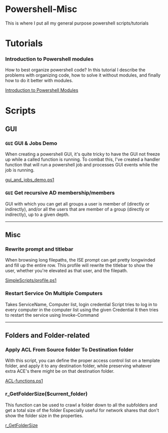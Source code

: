 # Powershell-Misc
This is where I put all my general purpose powershell scripts/tutorials

# Tutorials
### Introduction to Powershell modules
How to best organize powershell code? In this tutorial I describe the problems with organizing code, how to solve it without modules, and finally how to do it better with modules.

[Introduction to Powershell Modules](Tutorials/IntroductionToModules.md)

# Scripts

## GUI
### `GUI` GUI & Jobs Demo
When creating a powershell GUI, it's quite tricky to have the GUI not freeze up while a called function is running.
To combat this, I've created a handler function that will run a powershell job and processes GUI events while the job is running.

[gui_and_jobs_demo.ps1](gui/gui_and_jobs_demo.ps1)

### `GUI` Get recursive AD membership/members
GUI with which you can get all groups a user is member of (directly or indirectly), and/or all the users that are member of a group (directly or indirectly), up to a given depth.

---

## Misc
### Rewrite prompt and titlebar
When browsing long filepaths, the ISE prompt can get pretty longwinded and fill up the entire row.
This profile will rewrite the titlebar to show the user, whether you're elevated as that user, and the filepath.

[SimpleScripts/profile.ps1](SimpleScripts/profile.ps1)

### Restart Service On Multiple Computers
Takes ServiceName, Computer list, login credential
Script tries to log in to every computer in the computer list using the given Credential
It then tries to restart the service using Invoke-Command

---

## Folders and Folder-related
### Apply ACL From Source folder To Destination folder
With this script, you can define the proper access control list on a template folder, and apply it to any destination folder, while preserving whatever extra ACE's there might be on that destination folder. 

[ACL-functions.ps1](SimpleScripts/ACL-functions.ps1)

### r_GetFolderSize($current_folder)
This function can be used to crawl a folder down to all the subfolders and get a total size of the folder
Especially useful for network shares that don't show the folder size in the properties.

[r_GetFolderSize](SimpleScripts/GetFolderSize.ps1)

